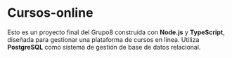 # Cursos-online
Esto es un proyecto final del Grupo8 construida con **Node.js** y **TypeScript**, diseñada para gestionar una plataforma de cursos en línea. Utiliza **PostgreSQL** como sistema de gestión de base de datos relacional.
